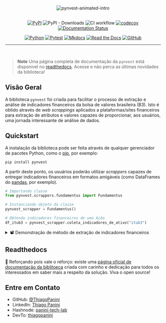 <div align="center">
    <br><img src="https://github.com/ThiagoPanini/pynvest/blob/docs/atualizacao-de-documentacao/docs/assets/gifs/logo-animated-intro-v2.gif?raw=true" alt="pynvest-animated-intro">
</div>

<div align="center">  
  <br>
  
  [![PyPI](https://img.shields.io/pypi/v/pynvest?style=flate&logo=python&logoColor=yellow&color=blue)](https://pypi.org/project/pynvest/)
  ![PyPI - Downloads](https://img.shields.io/pypi/dm/pynvest?logo=pypi&logoColor=white)
  ![CI workflow](https://img.shields.io/github/actions/workflow/status/ThiagoPanini/pynvest/ci-main.yml?label=ci&logo=github)
  [![codecov](https://codecov.io/github/ThiagoPanini/pynvest/branch/main/graph/badge.svg?token=L4KO1RM63H)](https://codecov.io/github/ThiagoPanini/pynvest)
  [![Documentation Status](https://readthedocs.org/projects/pynvest/badge/?version=latest)](https://pynvest.readthedocs.io/en/latest/?badge=latest)

  [![Python](https://img.shields.io/badge/python-grey?style=for-the-badge&logo=python&logoColor=ffdd54)](https://www.python.org/)
  [![Pytest](https://img.shields.io/badge/pytest-grey?style=for-the-badge&logo=pytest&logoColor=DF2815)](https://www.python.org/)
  [![Mkdocs](https://img.shields.io/badge/mkdocs-grey?style=for-the-badge&logo=markdown&logoColor=009FE3)](https://www.mkdocs.org/)
  [![Read the Docs](https://img.shields.io/badge/readthedocs-grey?style=for-the-badge&logo=readthedocs&logoColor=FFFFFF)](https://readthedocs.org/)
  [![GitHub](https://img.shields.io/badge/github-grey?style=for-the-badge&logo=github&logoColor=FFFFFF)](https://github.com/)

</div>

___

<div align="center">
  <br>
</div>


> **Note**
> Uma página completa de documentação da `pynvest` está disponível no [readthedocs](https://pynvest.readthedocs.io/pt/latest/). Acesse e não perca as últimas novidades da biblioteca!

## Visão Geral

A biblioteca `pynvest` foi criada para facilitar o processo de extração e análise de indicadores financeiros da bolsa de valores brasileira (B3). Isto é obtido através de *web scrappings* aplicados a plataformas/sites financeiros para extração de atributos e valores capazes de proporcionar, aos usuários, uma jornada interessante de análise de dados.

## Quickstart

A instalação da biblioteca pode ser feita através de qualquer gerenciador de pacotes Python, como o [pip](https://pip.pypa.io/en/stable/), por exemplo:

```python
pip install pynvest
```

A partir deste ponto, os usuários poderão utilizar *scrappers* capazes de entregar indicadores financeiros em formatos amigáveis (como DataFrames do [pandas](https://pandas.pydata.org/docs/index.html), por exemplo).

```python
# Importando classe
from pynvest.scrappers.fundamentus import Fundamentus

# Instanciando objeto da classe
pynvest_scrapper = Fundamentus()

# Obtendo indicadores financeiros de uma Ação
df_itub3 = pynvest_scrapper.coleta_indicadores_de_ativo("itub3")
```

<details>
  <summary>📽️ Demonstração de método de extração de indicadores financeiros</summary>

  [![Um GIF mostrando a execução do método coleta_indicadores_de_ativo() com o parâmetro "ticker" igual a uma ação (ex: "itub3")](https://github.com/ThiagoPanini/pynvest/blob/docs/atualizacao-de-documentacao/docs/assets/gifs/pynvest-coleta_indicadores_de_ativo_acao.gif?raw=true)](https://github.com/ThiagoPanini/pynvest/blob/docs/atualizacao-de-documentacao/docs/assets/gifs/pynvest-coleta_indicadores_de_ativo_acao.gif?raw=true)
  
</details>

## Readthedocs

🚨 Reforçando pois vale o reforço: existe uma [página oficial de documentação da biblitoeca](https://pynvest.readthedocs.io/pt/latest/) criada com carinho e dedicação para todos os interessados em saber mais a respeito da solução. Viva o open source!


## Entre em Contato

- GitHub: [@ThiagoPanini](https://github.com/ThiagoPanini)
- LinkedIn: [Thiago Panini](https://www.linkedin.com/in/thiago-panini/)
- Hashnode: [panini-tech-lab](https://panini.hashnode.dev/)
- DevTo: [thiagopanini](https://dev.to/thiagopanini)